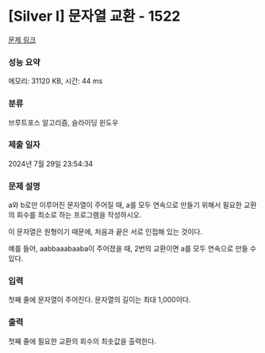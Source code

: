 # [Silver I] 문자열 교환 - 1522 

[문제 링크](https://www.acmicpc.net/problem/1522) 

### 성능 요약

메모리: 31120 KB, 시간: 44 ms

### 분류

브루트포스 알고리즘, 슬라이딩 윈도우

### 제출 일자

2024년 7월 29일 23:54:34

### 문제 설명

<p>a와 b로만 이루어진 문자열이 주어질 때,  a를 모두 연속으로 만들기 위해서 필요한 교환의 회수를 최소로 하는 프로그램을 작성하시오.</p>

<p>이 문자열은 원형이기 때문에, 처음과 끝은 서로 인접해 있는 것이다.</p>

<p>예를 들어,  aabbaaabaaba이 주어졌을 때, 2번의 교환이면 a를 모두 연속으로 만들 수 있다.</p>

### 입력 

 <p>첫째 줄에 문자열이 주어진다. 문자열의 길이는 최대 1,000이다.</p>

### 출력 

 <p>첫째 줄에 필요한 교환의 회수의 최솟값을 출력한다.</p>

